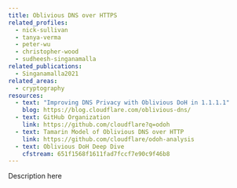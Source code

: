 ```yaml
---
title: Oblivious DNS over HTTPS
related_profiles:
  - nick-sullivan
  - tanya-verma
  - peter-wu
  - christopher-wood
  - sudheesh-singanamalla
related_publications:
  - Singanamalla2021
related_areas:
  - cryptography
resources:
  - text: "Improving DNS Privacy with Oblivious DoH in 1.1.1.1"
    blog: https://blog.cloudflare.com/oblivious-dns/
  - text: GitHub Organization
    link: https://github.com/cloudflare?q=odoh
  - text: Tamarin Model of Oblivious DNS over HTTP
    link: https://github.com/cloudflare/odoh-analysis
  - text: Oblivious DoH Deep Dive 
    cfstream: 651f1568f1611fad7fccf7e90c9f46b8
---
```


Description here